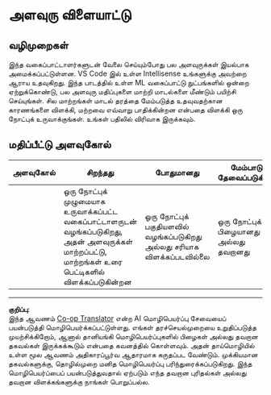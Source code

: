 <!--
CO_OP_TRANSLATOR_METADATA:
{
  "original_hash": "58dfdaf79fb73f7d34b22bdbacf57329",
  "translation_date": "2025-10-11T11:57:04+00:00",
  "source_file": "4-Classification/3-Classifiers-2/assignment.md",
  "language_code": "ta"
}
-->
# அளவுரு விளையாட்டு

## வழிமுறைகள்

இந்த வகைப்பாட்டாளர்களுடன் வேலை செய்யும்போது பல அளவுருக்கள் இயல்பாக அமைக்கப்பட்டுள்ளன. VS Code இல் உள்ள Intellisense உங்களுக்கு அவற்றை ஆராய உதவுகிறது. இந்த பாடத்தில் உள்ள ML வகைப்பாட்டு நுட்பங்களில் ஒன்றை ஏற்றுக்கொண்டு, பல அளவுரு மதிப்புகளை மாற்றி மாடல்களை மீண்டும் பயிற்சி செய்யுங்கள். சில மாற்றங்கள் மாடல் தரத்தை மேம்படுத்த உதவுவதற்கான காரணங்களை விளக்கி, மற்றவை எவ்வாறு பாதிக்கின்றன என்பதை விளக்கி ஒரு நோட்புக் உருவாக்குங்கள். உங்கள் பதிலில் விரிவாக இருக்கவும்.

## மதிப்பீட்டு அளவுகோல்

| அளவுகோல் | சிறந்தது                                                                                                              | போதுமானது                                              | மேம்பாடு தேவைப்படுகிறது             |
| -------- | ---------------------------------------------------------------------------------------------------------------------- | ----------------------------------------------------- | ----------------------------- |
|          | ஒரு நோட்புக் முழுமையாக உருவாக்கப்பட்ட வகைப்பாட்டாளருடன் வழங்கப்படுகிறது, அதன் அளவுருக்கள் மாற்றப்பட்டு, மாற்றங்கள் உரை பெட்டிகளில் விளக்கப்படுகின்றன | ஒரு நோட்புக் பகுதியளவில் வழங்கப்படுகிறது அல்லது சரியாக விளக்கப்படவில்லை | ஒரு நோட்புக் பிழையானது அல்லது தவறானது |

---

**குறிப்பு**:  
இந்த ஆவணம் [Co-op Translator](https://github.com/Azure/co-op-translator) என்ற AI மொழிபெயர்ப்பு சேவையைப் பயன்படுத்தி மொழிபெயர்க்கப்பட்டுள்ளது. எங்கள் தரச்செயல்முறையை உறுதிப்படுத்த முயற்சிக்கிறோம், ஆனால் தானியங்கி மொழிபெயர்ப்புகளில் பிழைகள் அல்லது தவறான தகவல்கள் இருக்கக்கூடும் என்பதை கவனத்தில் கொள்ளவும். அதன் தாய்மொழியில் உள்ள மூல ஆவணம் அதிகாரப்பூர்வ ஆதாரமாக கருதப்பட வேண்டும். முக்கியமான தகவல்களுக்கு, தொழில்முறை மனித மொழிபெயர்ப்பு பரிந்துரைக்கப்படுகிறது. இந்த மொழிபெயர்ப்பைப் பயன்படுத்துவதால் ஏற்படும் எந்த தவறான புரிதல்கள் அல்லது தவறான விளக்கங்களுக்கு நாங்கள் பொறுப்பல்ல.